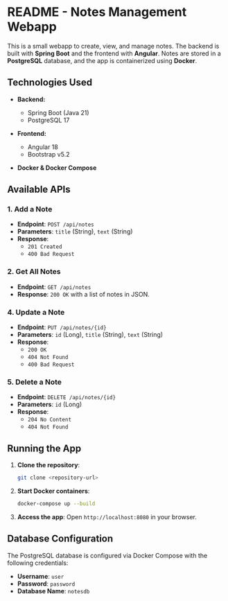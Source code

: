 # README - Notes Management Webapp

This is a small webapp to create, view, and manage notes. The backend is built with **Spring Boot** and the frontend with **Angular**. Notes are stored in a **PostgreSQL** database, and the app is containerized using **Docker**.

## Technologies Used

- **Backend:**
  - Spring Boot (Java 21)
  - PostgreSQL 17
- **Frontend:**
  - Angular 18
  - Bootstrap v5.2

- **Docker & Docker Compose**

## Available APIs

### 1. Add a Note
- **Endpoint**: `POST /api/notes`
- **Parameters**: `title` (String), `text` (String)
- **Response**:
  - `201 Created`
  - `400 Bad Request`

### 2. Get All Notes
- **Endpoint**: `GET /api/notes`
- **Response**: `200 OK` with a list of notes in JSON.

<!-- ### 3. Get a Single Note
- **Endpoint**: `GET /api/notes/{id}`
- **Description**: Returns a single note by its ID.
- **Parameters**: `id` (Long)
- **Response**: 
  - `200 OK` with the note
  - `404 Not Found` -->

### 4. Update a Note
- **Endpoint**: `PUT /api/notes/{id}`
- **Parameters**: `id` (Long), `title` (String), `text` (String)
- **Response**: 
  - `200 OK`
  - `404 Not Found`
  - `400 Bad Request`

### 5. Delete a Note
- **Endpoint**: `DELETE /api/notes/{id}`
- **Parameters**: `id` (Long)
- **Response**: 
  - `204 No Content`
  - `404 Not Found`

## Running the App

1. **Clone the repository**:
    ```bash
    git clone <repository-url>
    ```

2. **Start Docker containers**:
    ```bash
    docker-compose up --build
    ```

3. **Access the app**:
    Open `http://localhost:8080` in your browser.

## Database Configuration

The PostgreSQL database is configured via Docker Compose with the following credentials:
- **Username**: `user`
- **Password**: `password`
- **Database Name**: `notesdb`
